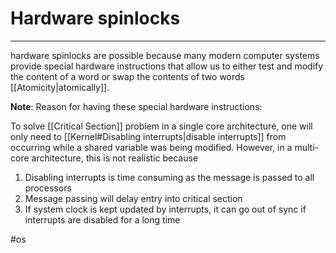 # Hardware spinlocks
---
hardware spinlocks are possible because many modern computer systems provide special hardware instructions that allow us to either test and modify the content of a word or swap the contents of two words [[Atomicity|atomically]]. 

**Note**: Reason for having these special hardware instructions:

To solve [[Critical Section]] problem in a single core architecture, one will only need to [[Kernel#Disabling interrupts|disable interrupts]] from occurring while a shared variable was being modified. However, in a multi-core architecture, this is not realistic because 
1. Disabling interrupts is time consuming as the message is passed to all processors
2. Message passing will delay entry into critical section
3. If system clock is kept updated by interrupts, it can go out of sync if interrupts are disabled for a long time

#os
